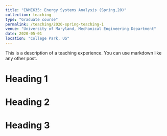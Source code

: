 ```yaml
---
title: "ENME635: Energy Systems Analysis (Spring,20)"
collection: teaching
type: "Graduate course"
permalink: /teaching/2020-spring-teaching-1
venue: "University of Maryland, Mechanical Engineering Department"
date: 2020-05-01
location: "College Park, US"
---
```


This is a description of a teaching experience. You can use markdown like any other post.

Heading 1
======

Heading 2
======

Heading 3
======